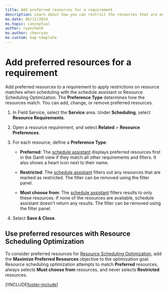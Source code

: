 ```yaml
---
title: Add preferred resources for a requirement
description: Learn about how you can restrict the resources that are matched to a requirement in Dynamics 365 Field Service.
ms.date: 06/11/2024
ms.topic: conceptual
author: ryanchen8
ms.author: chenryan
ms.custom: bap-template
---
```


# Add preferred resources for a requirement

Add preferred resources to a requirement to apply restrictions on resource matches when scheduling with the schedule assistant or Resource Scheduling Optimization. The **Preference Type** determines how the resources match. You can add, change, or remove preferred resources.

1. In Field Service, select the **Service** area. Under **Scheduling**, select **Resource Requirements**.

1. Open a resource requirement, and select **Related** > **Resource Preferences**.

1. For each resource, define a **Preference Type**:

   - **Preferred**: The [schedule assistant](schedule-assistant.md) displays preferred resources first in the Gantt view if they match all other requirements and filters. It also shows a heart icon next to their name.

   - **Restricted**: The [schedule assistant](schedule-assistant.md) filters out any resources that are marked as restricted. The filter can be removed using the filter panel.

   - **Must choose from**: The [schedule assistant](schedule-assistant.md) filters results to only these resources. If none of the resources are available, schedule assistant doesn't return any results. The filter can be removed using the filter panel.

1. Select **Save & Close**.

## Use preferred resources with Resource Scheduling Optimization

To consider preferred resources for [Resource Scheduling Optimization](./rso-overview.md), add the **Maximize Preferred Resources** objective to the optimization goal. Resource scheduling optimization attempts to match **Preferred** resources, always selects **Must choose from** resources, and never selects **Restricted** resources.

[!INCLUDE[footer-include](../includes/footer-banner.md)]
